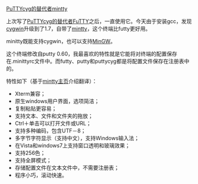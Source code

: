 [PuTTYcyg的替代者mintty](http://zengrong.net/post/1553.htm)

上次写了[PuTTYcyg的替代者FuTTY](http://zengrong.net/post/1506.htm)之后，一直使用它。今天由于安装gcc，发现[cygwin](http://zengrong.net/?s=cygwin)升级到了1.7，自带了[mintty](http://code.google.com/p/mintty/)，这个终端比futty更好用。

minitty既能支持cygwin，也可以支持[MinGW](http://www.mingw.org/)。

这个终端修改自putty 0.60，我最喜欢的特性就是它能将对终端的配置保存在.minittyrc文件中。而futty、putty和puttycyg都是将配置文件保存在注册表中的。

特性如下（基于[mintty主页](http://code.google.com/p/mintty/)介绍翻译）：<!--more-->

* Xterm兼容；
* 原生windows用户界面，选项简洁；
* 复制粘贴更容易；
* 支持文本、文件和文件夹的拖放；
* Ctrl＋单击可以打开文件或URL；
* 支持多种编码，包含UTF－8；
* 多字节字符显示（支持中文），支持Windows输入法；
* 在Vista和windows7上支持窗口透明和玻璃效果；
* 支持256色；
* 支持全屏模式；
* 存储配置文件在文本文件中，不需要注册表；
* 程序小巧，滚动快速。
